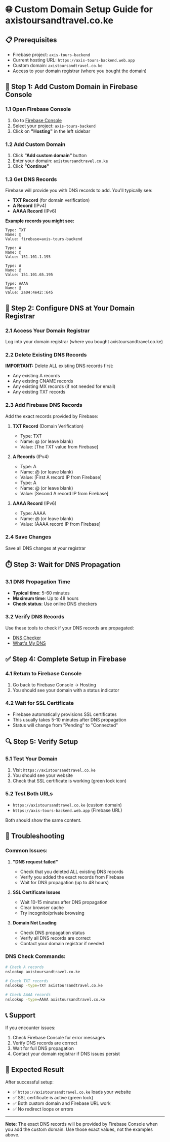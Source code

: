 # 🌐 Custom Domain Setup Guide for axistoursandtravel.co.ke

## 📋 Prerequisites
- Firebase project: `axis-tours-backend`
- Current hosting URL: `https://axis-tours-backend.web.app`
- Custom domain: `axistoursandtravel.co.ke`
- Access to your domain registrar (where you bought the domain)

## 🚀 Step 1: Add Custom Domain in Firebase Console

### 1.1 Open Firebase Console
1. Go to [Firebase Console](https://console.firebase.google.com/)
2. Select your project: `axis-tours-backend`
3. Click on **"Hosting"** in the left sidebar

### 1.2 Add Custom Domain
1. Click **"Add custom domain"** button
2. Enter your domain: `axistoursandtravel.co.ke`
3. Click **"Continue"**

### 1.3 Get DNS Records
Firebase will provide you with DNS records to add. You'll typically see:
- **TXT Record** (for domain verification)
- **A Record** (IPv4)
- **AAAA Record** (IPv6)

**Example records you might see:**
```
Type: TXT
Name: @
Value: firebase=axis-tours-backend

Type: A
Name: @
Value: 151.101.1.195

Type: A
Name: @
Value: 151.101.65.195

Type: AAAA
Name: @
Value: 2a04:4e42::645
```

## 🔧 Step 2: Configure DNS at Your Domain Registrar

### 2.1 Access Your Domain Registrar
Log into your domain registrar (where you bought axistoursandtravel.co.ke)

### 2.2 Delete Existing DNS Records
**IMPORTANT:** Delete ALL existing DNS records first:
- Any existing A records
- Any existing CNAME records
- Any existing MX records (if not needed for email)
- Any existing TXT records

### 2.3 Add Firebase DNS Records
Add the exact records provided by Firebase:

1. **TXT Record** (Domain Verification)
   - Type: TXT
   - Name: @ (or leave blank)
   - Value: [The TXT value from Firebase]

2. **A Records** (IPv4)
   - Type: A
   - Name: @ (or leave blank)
   - Value: [First A record IP from Firebase]
   - Type: A
   - Name: @ (or leave blank)
   - Value: [Second A record IP from Firebase]

3. **AAAA Record** (IPv6)
   - Type: AAAA
   - Name: @ (or leave blank)
   - Value: [AAAA record IP from Firebase]

### 2.4 Save Changes
Save all DNS changes at your registrar

## ⏱️ Step 3: Wait for DNS Propagation

### 3.1 DNS Propagation Time
- **Typical time**: 5-60 minutes
- **Maximum time**: Up to 48 hours
- **Check status**: Use online DNS checkers

### 3.2 Verify DNS Records
Use these tools to check if your DNS records are propagated:
- [DNS Checker](https://dnschecker.org/)
- [What's My DNS](https://whatsmydns.net/)

## ✅ Step 4: Complete Setup in Firebase

### 4.1 Return to Firebase Console
1. Go back to Firebase Console → Hosting
2. You should see your domain with a status indicator

### 4.2 Wait for SSL Certificate
- Firebase automatically provisions SSL certificates
- This usually takes 5-10 minutes after DNS propagation
- Status will change from "Pending" to "Connected"

## 🔍 Step 5: Verify Setup

### 5.1 Test Your Domain
1. Visit `https://axistoursandtravel.co.ke`
2. You should see your website
3. Check that SSL certificate is working (green lock icon)

### 5.2 Test Both URLs
- `https://axistoursandtravel.co.ke` (custom domain)
- `https://axis-tours-backend.web.app` (Firebase URL)

Both should show the same content.

## 🚨 Troubleshooting

### Common Issues:

1. **"DNS request failed"**
   - Check that you deleted ALL existing DNS records
   - Verify you added the exact records from Firebase
   - Wait for DNS propagation (up to 48 hours)

2. **SSL Certificate Issues**
   - Wait 10-15 minutes after DNS propagation
   - Clear browser cache
   - Try incognito/private browsing

3. **Domain Not Loading**
   - Check DNS propagation status
   - Verify all DNS records are correct
   - Contact your domain registrar if needed

### DNS Check Commands:
```bash
# Check A records
nslookup axistoursandtravel.co.ke

# Check TXT records
nslookup -type=TXT axistoursandtravel.co.ke

# Check AAAA records
nslookup -type=AAAA axistoursandtravel.co.ke
```

## 📞 Support

If you encounter issues:
1. Check Firebase Console for error messages
2. Verify DNS records are correct
3. Wait for full DNS propagation
4. Contact your domain registrar if DNS issues persist

## 🎯 Expected Result

After successful setup:
- ✅ `https://axistoursandtravel.co.ke` loads your website
- ✅ SSL certificate is active (green lock)
- ✅ Both custom domain and Firebase URL work
- ✅ No redirect loops or errors

---

**Note**: The exact DNS records will be provided by Firebase Console when you add the custom domain. Use those exact values, not the examples above.
